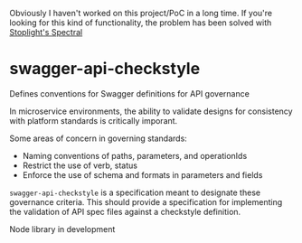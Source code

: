 Obviously I haven't worked on this project/PoC in a long time. 
If you're looking for this kind of functionality, the problem has been solved with [Stoplight's Spectral](https://stoplight.io/open-source/spectral/)

# swagger-api-checkstyle
Defines conventions for Swagger definitions for API governance

In microservice environments, the ability to validate designs for consistency with platform standards is critically imporant.

Some areas of concern in governing standards:
* Naming conventions of paths, parameters, and operationIds
* Restrict the use of verb, status
* Enforce the use of schema and formats in parameters and fields

`swagger-api-checkstyle` is a specification meant to designate these governance criteria. This should provide a specification for implementing the validation of API spec files against a checkstyle definition.

Node library in development

